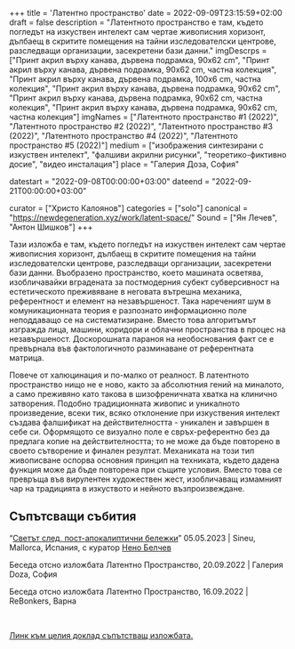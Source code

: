 +++
title = 'Латентно пространство'
date = 2022-09-09T23:15:59+02:00
draft = false
description = "Латентното пространство е там, където погледът на изкуствен интелект сам чертае живописния хоризонт, дълбаещ в скритите помещения на тайни изследователски центрове, разследващи организации, засекретени бази данни."
imgDescrps = ["Принт акрил върху канава, дървена подрамка, 90x62 cm", "Принт акрил върху канава, дървена подрамка, 90x62 cm, частна колекция", "Принт акрил върху канава, дървена подрамка, 100x6 cm, частна колекция", "Принт акрил върху канава, дървена подрамка, 90x62 cm", "Принт акрил върху канава, дървена подрамка, 90x62 cm, частна колекция", "Принт акрил върху канава, дървена подрамка, 90x62 cm, частна колекция"]
imgNames = ["Латентното пространство #1 (2022)", "Латентното пространство #2 (2022)", "Латентното пространство #3 (2022)", "Латентното пространство #4 (2022)", "Латентното пространство #5 (2022)"]
medium = ["изображения синтезирани с изкуствен интелект", "фалшиви акрилни рисунки", "теоретико-фиктивно досие", "видео инсталация"]
place = "Галерия Доза, София"

datestart = "2022-09-08T00:00:00+03:00"
dateend = "2022-09-21T00:00:00+03:00"

curator = ["Христо Калоянов"]
categories = ["solo"]
canonical = "https://newdegeneration.xyz/work/latent-space/"
Sound = ["Ян Лечев", "Антон Шишков"]
+++

Тази изложба е там, където погледът на изкуствен интелект сам чертае живописния хоризонт, дълбаещ в скритите помещения на тайни изследователски центрове, разследващи организации, засекретени бази данни. Въобразено пространство, което машината осветява, изобличавайки вградената за постмодерния субект субверсивност на естетическото преживяване в неговата вътрешна механика, референтност и елемент на незавършеност. Така нареченият шум в комуникационната теория е разпознато информационно поле неподдаващо се на систематизиране. Вместо това алгоритъмът изгражда лица, машини, коридори и облачни пространства в процес на незавършеност. Доскорошната параноя на необоснования факт се е превърнала във фактологичното разминаване от референтната матрица.

Повече от халюцинация и по-малко от реалност. В латентното пространство нищо не е ново, както за абсолютния гений на миналото, а само преживяно като такова в шизофреничната хватка на клинично затворения. Подобно традиционната живопис и уникалното произведение, всеки тик, всяко отклонение при изкуствения интелект създава фалшификат на действителността - уникален и завършен в себе си. Оформящото се визуално поле е свръх-референтно без да предлага копие на действителността; то не може да бъде повторено в своето сътворение и финален резултат. Механиката на този тип живописване оспорва основния принцип на техниката, където дадена функция може да бъде повторена при същите условия. Вместо това се превръща във вирулентен художествен жест, изобличаващ измамният чар на традицията в изкуството и нейното възпроизвеждане.

## Съпътсващи събития

“[Светът след, пост-апокалиптични бележки](www.nenobel.net/neno-art-works.htm)” 05.05.2023 | Sineu, Mallorca, Испания, с куратор [Нено Белчев](http://www.nenobel.net/neno-za.htm)

Беседа отсно изложбата Латентно Пространство, 20.09.2022 | Галерия Doza, София

Беседа отсно изложбата Латентно Пространство, 16.09.2022 | ReBonkers, Варна

<br>

[Линк към целия доклад съпътстващ изложбата.](https://blog.newdegeneration.xyz/latent-space)